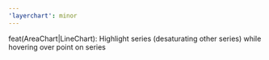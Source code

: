 ```yaml
---
'layerchart': minor
---
```


feat(AreaChart|LineChart): Highlight series (desaturating other series) while hovering over point on series
